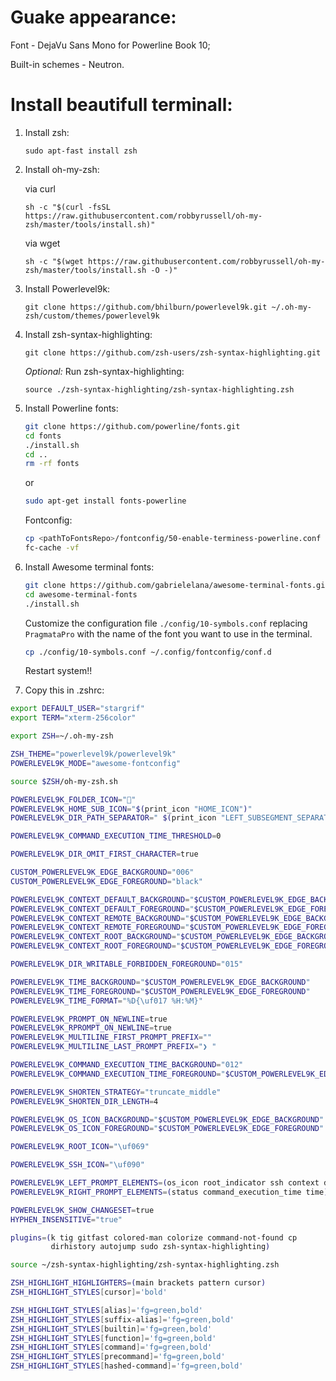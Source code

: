 # Guake appearance:
Font - DejaVu Sans Mono for Powerline Book 10;

Built-in schemes - Neutron.

# Install beautifull terminall:
1. Install zsh:

   `sudo apt-fast install zsh`

2. Install oh-my-zsh:

   via curl

   `sh -c "$(curl -fsSL https://raw.githubusercontent.com/robbyrussell/oh-my-zsh/master/tools/install.sh)"`

   via wget

   `sh -c "$(wget https://raw.githubusercontent.com/robbyrussell/oh-my-zsh/master/tools/install.sh -O -)"`

3. Install Powerlevel9k:

    `git clone https://github.com/bhilburn/powerlevel9k.git ~/.oh-my-zsh/custom/themes/powerlevel9k`

4. Install zsh-syntax-highlighting:

   `git clone https://github.com/zsh-users/zsh-syntax-highlighting.git`

   *Optional:* Run zsh-syntax-highlighting:

   `source ./zsh-syntax-highlighting/zsh-syntax-highlighting.zsh`

5. Install Powerline fonts:

   ```bash
   git clone https://github.com/powerline/fonts.git
   cd fonts
   ./install.sh
   cd ..
   rm -rf fonts
   ```

   or

   ``` bash
   sudo apt-get install fonts-powerline
   ```

   Fontconfig: 

   ``` bash
   cp <pathToFontsRepo>/fontconfig/50-enable-terminess-powerline.conf ~/.config/fontconfig/conf.d
   fc-cache -vf
   ```

6. Install Awesome terminal fonts:

   ``` bash
   git clone https://github.com/gabrielelana/awesome-terminal-fonts.git
   cd awesome-terminal-fonts
   ./install.sh
   ```

   Customize the configuration file `./config/10-symbols.conf` replacing `PragmataPro` with the name of the font you want to use in the terminal.

   ``` bash
   cp ./config/10-symbols.conf ~/.config/fontconfig/conf.d
   ```

   Restart system!!

7. Copy this in .zshrc:

```bash
export DEFAULT_USER="stargrif"
export TERM="xterm-256color"

export ZSH=~/.oh-my-zsh

ZSH_THEME="powerlevel9k/powerlevel9k"
POWERLEVEL9K_MODE="awesome-fontconfig"

source $ZSH/oh-my-zsh.sh

POWERLEVEL9K_FOLDER_ICON="" 
POWERLEVEL9K_HOME_SUB_ICON="$(print_icon "HOME_ICON")"
POWERLEVEL9K_DIR_PATH_SEPARATOR=" $(print_icon "LEFT_SUBSEGMENT_SEPARATOR") "

POWERLEVEL9K_COMMAND_EXECUTION_TIME_THRESHOLD=0

POWERLEVEL9K_DIR_OMIT_FIRST_CHARACTER=true

CUSTOM_POWERLEVEL9K_EDGE_BACKGROUND="006"
CUSTOM_POWERLEVEL9K_EDGE_FOREGROUND="black"

POWERLEVEL9K_CONTEXT_DEFAULT_BACKGROUND="$CUSTOM_POWERLEVEL9K_EDGE_BACKGROUND"
POWERLEVEL9K_CONTEXT_DEFAULT_FOREGROUND="$CUSTOM_POWERLEVEL9K_EDGE_FOREGROUND"
POWERLEVEL9K_CONTEXT_REMOTE_BACKGROUND="$CUSTOM_POWERLEVEL9K_EDGE_BACKGROUND"
POWERLEVEL9K_CONTEXT_REMOTE_FOREGROUND="$CUSTOM_POWERLEVEL9K_EDGE_FOREGROUND"
POWERLEVEL9K_CONTEXT_ROOT_BACKGROUND="$CUSTOM_POWERLEVEL9K_EDGE_BACKGROUND"
POWERLEVEL9K_CONTEXT_ROOT_FOREGROUND="$CUSTOM_POWERLEVEL9K_EDGE_FOREGROUND"

POWERLEVEL9K_DIR_WRITABLE_FORBIDDEN_FOREGROUND="015"

POWERLEVEL9K_TIME_BACKGROUND="$CUSTOM_POWERLEVEL9K_EDGE_BACKGROUND"
POWERLEVEL9K_TIME_FOREGROUND="$CUSTOM_POWERLEVEL9K_EDGE_FOREGROUND"
POWERLEVEL9K_TIME_FORMAT="%D{\uf017 %H:%M}"

POWERLEVEL9K_PROMPT_ON_NEWLINE=true
POWERLEVEL9K_RPROMPT_ON_NEWLINE=true
POWERLEVEL9K_MULTILINE_FIRST_PROMPT_PREFIX=""
POWERLEVEL9K_MULTILINE_LAST_PROMPT_PREFIX="❯ "

POWERLEVEL9K_COMMAND_EXECUTION_TIME_BACKGROUND="012"
POWERLEVEL9K_COMMAND_EXECUTION_TIME_FOREGROUND="$CUSTOM_POWERLEVEL9K_EDGE_FOREGROUND"

POWERLEVEL9K_SHORTEN_STRATEGY="truncate_middle"
POWERLEVEL9K_SHORTEN_DIR_LENGTH=4

POWERLEVEL9K_OS_ICON_BACKGROUND="$CUSTOM_POWERLEVEL9K_EDGE_BACKGROUND"
POWERLEVEL9K_OS_ICON_FOREGROUND="$CUSTOM_POWERLEVEL9K_EDGE_FOREGROUND"

POWERLEVEL9K_ROOT_ICON="\uf069"

POWERLEVEL9K_SSH_ICON="\uf090"

POWERLEVEL9K_LEFT_PROMPT_ELEMENTS=(os_icon root_indicator ssh context dir dir_writable vcs)
POWERLEVEL9K_RIGHT_PROMPT_ELEMENTS=(status command_execution_time time)

POWERLEVEL9K_SHOW_CHANGESET=true
HYPHEN_INSENSITIVE="true"

plugins=(k tig gitfast colored-man colorize command-not-found cp 
         dirhistory autojump sudo zsh-syntax-highlighting)

source ~/zsh-syntax-highlighting/zsh-syntax-highlighting.zsh

ZSH_HIGHLIGHT_HIGHLIGHTERS=(main brackets pattern cursor)
ZSH_HIGHLIGHT_STYLES[cursor]='bold'

ZSH_HIGHLIGHT_STYLES[alias]='fg=green,bold'
ZSH_HIGHLIGHT_STYLES[suffix-alias]='fg=green,bold'
ZSH_HIGHLIGHT_STYLES[builtin]='fg=green,bold'
ZSH_HIGHLIGHT_STYLES[function]='fg=green,bold'
ZSH_HIGHLIGHT_STYLES[command]='fg=green,bold'
ZSH_HIGHLIGHT_STYLES[precommand]='fg=green,bold'
ZSH_HIGHLIGHT_STYLES[hashed-command]='fg=green,bold'
```
